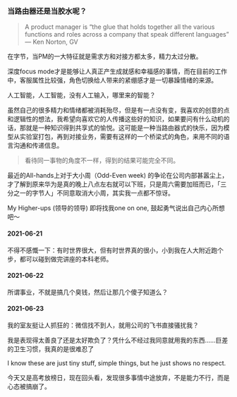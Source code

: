 ### 当路由器还是当胶水呢？

> A product manager is “the glue that holds together all the various functions and roles across a company that speak different languages” — Ken Norton, GV

在字节，当PM的一大特征就是需求方和对接方都太多，精力太过分散。

深度focus mode才是能够让人真正产生成就感和幸福感的事情，而在目前的工作中，客服属性比较强，角色切换给人带来的紧绷感才是一切暴躁情绪的来源。

人工智能，人工智能，没有人工输入，哪里来的智能？

虽然自己的很多精力和情绪都被消耗殆尽，但是有一点没有变，我喜欢的创意的点和逻辑性的想法，我希望向喜欢它的人传播这些好的知识，如果要问有什么动机的话，那就是一种知识得到共享式的愉悦。这可能是一种当路由器式的快乐，因为模型从实验室打包，再到对接业务，需要有这样的一个桥梁式的角色，来用不同的语言沟通和传递信息。 

> 看待同一事物的角度不一样，得到的结果可能完全不同。

最近的All-hands上对于大小周（Odd-Even week) 的争论在公司内部甚嚣尘上，才了解到原来华为是真的晚上八点左右就可以下班，只是周六需要加班而已，「三分之一的字节人」不同意取消大小周，其实我一点都不惊讶。

My Higher-ups (领导的领导) 即将找我one on one, 鼓起勇气说出自己内心所想吧～

#### 2021-06-21

不得不感慨一下：有时世界很大，但有时世界真的很小，小到我在人大附近跑个步，都可以碰到做完讲座的本科老师。

#### 2021-06-22

所谓事业，不就是搞几个臭钱，然后让那几个傻子知道么？

#### 2021-06-23

我的室友挺让人抓狂的：微信找不到人，就用公司的飞书直接骚扰我？

我是表现得太善良了还是太好欺负了？凭什么不经过我同意就用我的东西……巨差的卫生习惯，我真的是很难忍了

I know these are just tiny stuff, simple things, but he just shows no respect. 

今天又是高考放榜日，现在回头看，发现很多事情中途放弃，不是能力不行，而是心态被搞崩了。

#### 

